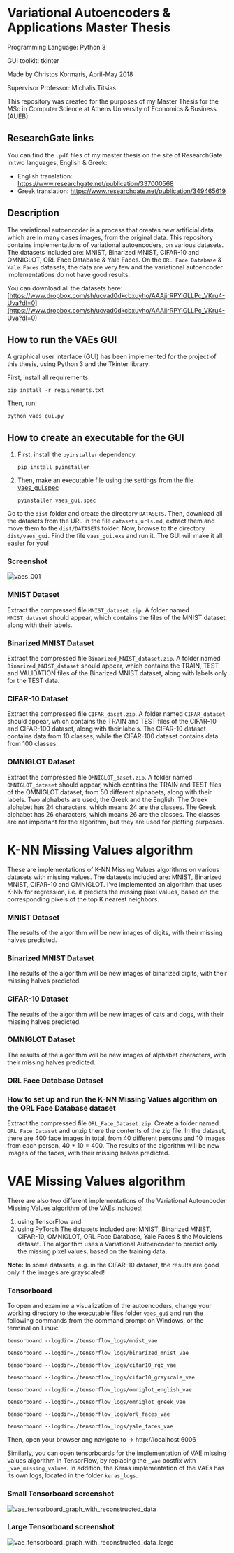 # Variational Autoencoders & Applications Master Thesis #

Programming Language: Python 3

GUI toolkit: tkinter

Made by Christos Kormaris, April-May 2018

Supervisor Professor: Michalis Titsias

This repository was created for the purposes of my Master Thesis for the MSc in Computer Science at Athens University of Economics & Business (AUEB).


## ResearchGate links ##
You can find the `.pdf` files of my master thesis on the site of ResearchGate in two languages, English & Greek:
- English translation: https://www.researchgate.net/publication/337000568
- Greek translation: https://www.researchgate.net/publication/349465619


## Description ##

The variational autoencoder is a process that creates new artificial data, which are in many cases images, from the original data.
This repository contains implementations of variational autoencoders, on various datasets.
The datasets included are: MNIST, Binarized MNIST, CIFAR-10 and OMNIGLOT, ORL Face Database & Yale Faces.
On the `ORL Face Database` & `Yale Faces` datasets, the data are very few and the variational autoencoder implementations do not have good results.

You can download all the datasets here:
[https://www.dropbox.com/sh/ucvad0dkcbxuyho/AAAjjrRPYiGLLPc_VKru4-Uva?dl=0](https://www.dropbox.com/sh/ucvad0dkcbxuyho/AAAjjrRPYiGLLPc_VKru4-Uva?dl=0)


## How to run the VAEs GUI

A graphical user interface (GUI) has been implemented for the project of this thesis, using Python 3 and the Tkinter library.

First, install all requirements:
```shell
pip install -r requirements.txt
```
Then, run:
```shell
python vaes_gui.py
```

## How to create an executable for the GUI

1. First, install the `pyinstaller` dependency.
   ```shell
   pip install pyinstaller
   ```
2. Then, make an executable file using the settings from the file [vaes_gui.spec](vaes_gui.spec)
   ```shell
   pyinstaller vaes_gui.spec
   ```

Go to the `dist` folder and create the directory `DATASETS`.
Then, download all the datasets from the URL in the file `datasets_urls.md`, extract them and move them to the `dist/DATASETS` folder.
Now, browse to the directory `dist/vaes_gui`. Find the file `vaes_gui.exe` and run it.
The GUI will make it all easier for you!

### Screenshot

![vaes_001](/screenshots/vaes_gui/vaes_001.png)


### MNIST Dataset ###

Extract the compressed file `MNIST_dataset.zip`.
A folder named `MNIST_dataset` should appear, which contains the files of the MNIST dataset, along with their labels.

### Binarized MNIST Dataset ###

Extract the compressed file `Binarized_MNIST_dataset.zip`.
A folder named `Binarized_MNIST_dataset` should appear, which contains the TRAIN, TEST and VALIDATION files of the Binarized MNIST dataset, along with labels only for the TEST data.

### CIFAR-10 Dataset ###

Extract the compressed file `CIFAR_daset.zip`.
A folder named `CIFAR_dataset` should appear, which contains the TRAIN and TEST files of the CIFAR-10 and CIFAR-100 dataset, along with their labels. The CIFAR-10 dataset contains data from 10 classes, while the CIFAR-100 dataset contains data from 100 classes.

### OMNIGLOT Dataset ###

Extract the compressed file `OMNIGLOT_daset.zip`.
A folder named `OMNIGLOT_dataset` should appear, which contains the TRAIN and TEST files of the OMNIGLOT dataset, from 50 different alphabets, along with their labels.
Two alphabets are used, the Greek and the English.
The Greek alphabet has 24 characters, which means 24 are the classes.
The Greek alphabet has 26 characters, which means 26 are the classes.
The classes are not important for the algorithm, but they are used for plotting purposes.


# K-NN Missing Values algorithm #

These are implementations of K-NN Missing Values algorithms on various datasets with missing values.
The datasets included are: MNIST, Binarized MNIST, CIFAR-10 and OMNIGLOT.
I've implemented an algorithm that uses K-NN for regression, i.e. it predicts the missing pixel values, based on the corresponding pixels of the top K nearest neighbors.

### MNIST Dataset ###

The results of the algorithm will be new images of digits, with their missing halves predicted.

### Binarized MNIST Dataset ###

The results of the algorithm will be new images of binarized digits, with their missing halves predicted.

### CIFAR-10 Dataset ###

The results of the algorithm will be new images of cats and dogs, with their missing halves predicted.

### OMNIGLOT Dataset ###

The results of the algorithm will be new images of alphabet characters, with their missing halves predicted.

### ORL Face Database Dataset ###

### How to set up and run the K-NN Missing Values algorithm on the ORL Face Database dataset ###
Extract the compressed file `ORL_Face_Dataset.zip`.
Create a folder named `ORL_Face_Dataset` and unzip there the contents of the zip file.
In the dataset, there are 400 face images in total, from 40 different persons and 10 images from each person, 40 * 10 = 400.
The results of the algorithm will be new images of the faces, with their missing halves predicted.


# VAE Missing Values algorithm #

There are also two different implementations of the Variational Autoencoder Missing Values algorithm of the VAEs included: 
1) using TensorFlow and 
2) using PyTorch
The datasets included are: MNIST, Binarized MNIST, CIFAR-10, OMNIGLOT, ORL Face Database, Yale Faces & the Movielens dataset.
The algorithm uses a Variational Autoencoder to predict only the missing pixel values, based on the training data.

**Note:** In some datasets, e.g. in the CIFAR-10 dataset, the results are good only if the images are grayscaled!

### Tensorboard ###

To open and examine a visualization of the autoencoders, change your working directory to the executable files folder `vaes_gui`
and run the following commands from the command prompt on Windows, or the terminal on Linux:

```shell
tensorboard --logdir=./tensorflow_logs/mnist_vae
```

```shell
tensorboard --logdir=./tensorflow_logs/binarized_mnist_vae
```

```shell
tensorboard --logdir=./tensorflow_logs/cifar10_rgb_vae
```

```shell
tensorboard --logdir=./tensorflow_logs/cifar10_grayscale_vae
```

```shell
tensorboard --logdir=./tensorflow_logs/omniglot_english_vae
```

```shell
tensorboard --logdir=./tensorflow_logs/omniglot_greek_vae
```

```shell
tensorboard --logdir=./tensorflow_logs/orl_faces_vae
```

```shell
tensorboard --logdir=./tensorflow_logs/yale_faces_vae
```

Then, open your browser ang navigate to -> http://localhost:6006

Similarly, you can open tensorboards for the implementation of VAE missing values algorithm in TensorFlow, by replacing the `_vae` postfix with `_vae_missing_values`.
In addition, the Keras implementation of the VAEs has its own logs, located in the folder `keras_logs`.

### Small Tensorboard screenshot
![vae_tensorboard_graph_with_reconstructed_data](/screenshots/tensorboard/vae_tensorboard_graph_with_reconstructed_data.png)

### Large Tensorboard screenshot
![vae_tensorboard_graph_with_reconstructed_data_large](/screenshots/tensorboard/vae_tensorboard_graph_with_reconstructed_data_large.png)
